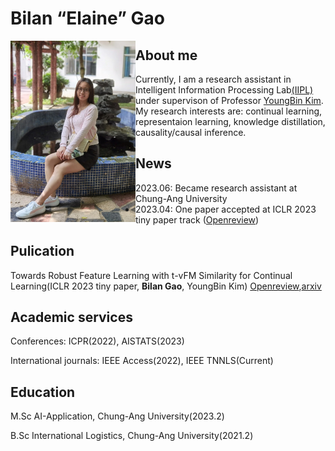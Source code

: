 # Bilan “Elaine” Gao
<img align="left" src="my_pic.jpg" width="200" height="290" >

## About me
Currently, I am a research assistant in Intelligent Information Processing Lab[(IIPL)](https://sites.google.com/view/iiplcau/home) under supervison of Professor [YoungBin Kim](https://scholar.google.com/citations?user=If6P518AAAAJ&hl=ko). My research interests are: continual learning, representaion learning, knowledge distillation, causality/causal inference.

## News
- 2023.06: Became research assistant at Chung-Ang University
- 2023.04: One paper accepted at ICLR 2023 tiny paper track ([Openreview](https://openreview.net/forum?id=6I5i0Ytnlul))

## Pulication
Towards Robust Feature Learning with t-vFM Similarity for Continual Learning(ICLR 2023 tiny paper, **Bilan Gao**, YoungBin Kim) [Openreview](https://openreview.net/forum?id=6I5i0Ytnlul),[arxiv](http://arxiv.org/abs/2306.02335)

## Academic services
Conferences: ICPR(2022), AISTATS(2023)

International journals: IEEE Access(2022), IEEE TNNLS(Current)


## Education 
M.Sc AI-Application, Chung-Ang University(2023.2)

B.Sc International Logistics, Chung-Ang University(2021.2)



